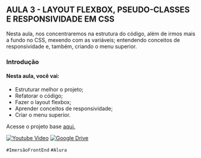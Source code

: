 ## AULA 3 - LAYOUT FLEXBOX, PSEUDO-CLASSES E RESPONSIVIDADE EM CSS

Nesta aula, nos concentraremos na estrutura do código, além de irmos mais a fundo no CSS, mexendo com as variáveis;
entendendo conceitos de responsividade e, também, criando o menu superior.

### Introdução

#### Nesta aula, você vai:

- Estruturar melhor o projeto;
- Refatorar o código;
- Fazer o layout flexbox;
- Aprender conceitos de responsividade;
- Criar o menu superior.

Acesse o projeto base [aqui.](https://github.com/alura-cursos/spotify-imersao/tree/main)

[![Youtube Video](https://img.shields.io/badge/YouTube-red?style=for-the-badge&logo=youtube&logoColor=white)](https://www.youtube.com/watch?v=UbBuX2eOuco)
[![Google Drive](https://img.shields.io/badge/Google%20Drive-4285F4?style=for-the-badge&logo=googledrive&logoColor=white)](https://drive.google.com/file/d/1nZcj_O1o09XCeErKOlarLs21aXiRUezw/view?usp=sharing)

`#ImersãoFrontEnd`
`#Alura`

